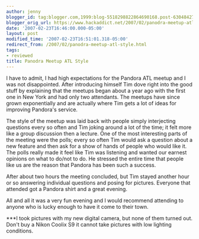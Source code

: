 ```yaml
---
author: jenny
blogger_id: tag:blogger.com,1999:blog-5518298822864690168.post-630484275464049663
blogger_orig_url: https://www.hackaddict.net/2007/02/panodra-meetup-atl-style.html
date: '2007-02-23T16:46:00.000-05:00'
layout: post
modified_time: '2007-02-23T16:51:01.318-05:00'
redirect_from: /2007/02/panodra-meetup-atl-style.html
tags:
- reviewed
title: Panodra Meetup ATL Style
---
```


I have to admit, I had high expectations for the Pandora ATL meetup and I was not disappointed.  After introducing himself Tim dove right into the good stuff by explaining that the meetups began about a year ago with the first one in New York and had only two attendants.  The meetups have since grown exponentially and are actually where Tim gets a lot of ideas for improving Pandora's service. 



The style of the meetup was laid back with people simply interjecting questions every so often and Tim joking around a lot of the time; it felt more like a group discussion then a lecture.  One of the most interesting parts of the meeting were the polls; every so often Tim would ask a question about a new feature and then ask for a show of hands of people who would like it.  The polls really made it feel like Tim was listening and wanted our earnest opinions on what to do/not to do.  He stressed the entire time that people like us are the reason that Pandora has been such a success.



After about two hours the meeting concluded, but Tim stayed another hour or so answering individual questions and posing for pictures. Everyone that attended got a Pandora shirt and a great evening.



All and all it was a very fun evening and I would recommend attending to anyone who is lucky enough to have it come to their town.



***I took pictures with my new digital camera, but none of them turned out.  Don't buy a Nikon Coolix S9 it cannot take pictures with low lighting conditions.